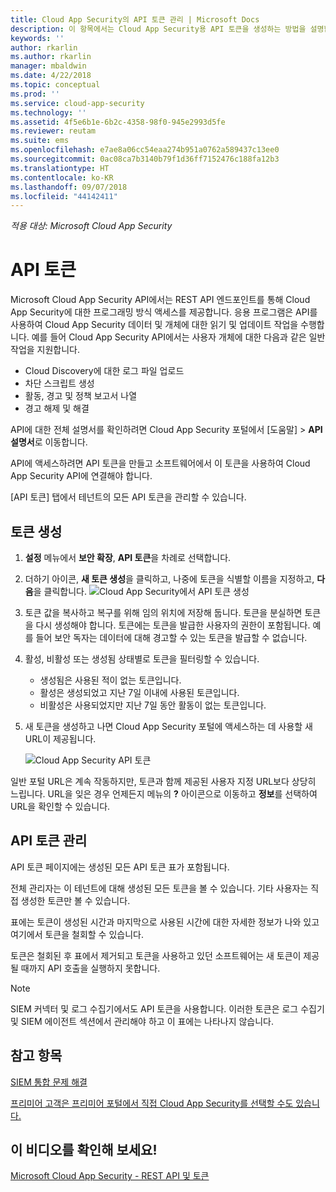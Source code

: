 ```yaml
---
title: Cloud App Security의 API 토큰 관리 | Microsoft Docs
description: 이 항목에서는 Cloud App Security용 API 토큰을 생성하는 방법을 설명합니다.
keywords: ''
author: rkarlin
ms.author: rkarlin
manager: mbaldwin
ms.date: 4/22/2018
ms.topic: conceptual
ms.prod: ''
ms.service: cloud-app-security
ms.technology: ''
ms.assetid: 4f5e6b1e-6b2c-4358-98f0-945e2993d5fe
ms.reviewer: reutam
ms.suite: ems
ms.openlocfilehash: e7ae8a06cc54eaa274b951a0762a589437c13ee0
ms.sourcegitcommit: 0ac08ca7b3140b79f1d36ff7152476c188fa12b3
ms.translationtype: HT
ms.contentlocale: ko-KR
ms.lasthandoff: 09/07/2018
ms.locfileid: "44142411"
---
```

*적용 대상: Microsoft Cloud App Security*


# <a name="api-tokens"></a>API 토큰
    
Microsoft Cloud App Security API에서는 REST API 엔드포인트를 통해 Cloud App Security에 대한 프로그래밍 방식 액세스를 제공합니다. 응용 프로그램은 API를 사용하여 Cloud App Security 데이터 및 개체에 대한 읽기 및 업데이트 작업을 수행합니다. 예를 들어 Cloud App Security API에서는 사용자 개체에 대한 다음과 같은 일반 작업을 지원합니다.

- Cloud Discovery에 대한 로그 파일 업로드
- 차단 스크립트 생성
- 활동, 경고 및 정책 보고서 나열
- 경고 해제 및 해결

API에 대한 전체 설명서를 확인하려면 Cloud App Security 포털에서 [도움말] > **API 설명서**로 이동합니다.

API에 액세스하려면 API 토큰을 만들고 소프트웨어에서 이 토큰을 사용하여 Cloud App Security API에 연결해야 합니다.

[API 토큰] 탭에서 테넌트의 모든 API 토큰을 관리할 수 있습니다. 


## <a name="generate-a-token"></a>토큰 생성

1. **설정** 메뉴에서 **보안 확장**, **API 토큰**을 차례로 선택합니다.

2. 더하기 아이콘, **새 토큰 생성**을 클릭하고, 나중에 토큰을 식별할 이름을 지정하고, **다음**을 클릭합니다.
   ![Cloud App Security에서 API 토큰 생성](./media/api-token-gen.png)

3. 토큰 값을 복사하고 복구를 위해 임의 위치에 저장해 둡니다. 토큰을 분실하면 토큰을 다시 생성해야 합니다. 토큰에는 토큰을 발급한 사용자의 권한이 포함됩니다. 예를 들어 보안 독자는 데이터에 대해 경고할 수 있는 토큰을 발급할 수 없습니다.

4. 활성, 비활성 또는 생성됨 상태별로 토큰을 필터링할 수 있습니다. 

   - 생성됨은 사용된 적이 없는 토큰입니다. 
   - 활성은 생성되었고 지난 7일 이내에 사용된 토큰입니다. 
   - 비활성은 사용되었지만 지난 7일 동안 활동이 없는 토큰입니다.
5. 새 토큰을 생성하고 나면 Cloud App Security 포털에 액세스하는 데 사용할 새 URL이 제공됩니다. 

   ![Cloud App Security API 토큰](./media/generate-api-token.png)

일반 포털 URL은 계속 작동하지만, 토큰과 함께 제공된 사용자 지정 URL보다 상당히 느립니다. URL을 잊은 경우 언제든지 메뉴의 **?** 아이콘으로 이동하고 **정보**를 선택하여 URL을 확인할 수 있습니다.

## <a name="api-token-management"></a>API 토큰 관리

API 토큰 페이지에는 생성된 모든 API 토큰 표가 포함됩니다.

전체 관리자는 이 테넌트에 대해 생성된 모든 토큰을 볼 수 있습니다. 기타 사용자는 직접 생성한 토큰만 볼 수 있습니다.

표에는 토큰이 생성된 시간과 마지막으로 사용된 시간에 대한 자세한 정보가 나와 있고 여기에서 토큰을 철회할 수 있습니다. 

토큰은 철회된 후 표에서 제거되고 토큰을 사용하고 있던 소프트웨어는 새 토큰이 제공될 때까지 API 호출을 실행하지 못합니다. 

> [!NOTE]
> SIEM 커넥터 및 로그 수집기에서도 API 토큰을 사용합니다. 이러한 토큰은 로그 수집기 및 SIEM 에이전트 섹션에서 관리해야 하고 이 표에는 나타나지 않습니다. 





## <a name="see-also"></a>참고 항목  
[SIEM 통합 문제 해결](troubleshooting-siem.md)   

[프리미어 고객은 프리미어 포털에서 직접 Cloud App Security를 선택할 수도 있습니다.](https://premier.microsoft.com/)  

## <a name="check-out-this-video"></a>이 비디오를 확인해 보세요!
[Microsoft Cloud App Security - REST API 및 토큰](https://channel9.msdn.com/Shows/Microsoft-Security/Microsoft-Cloud-App-Security--REST-APIs-and-Tokens)  